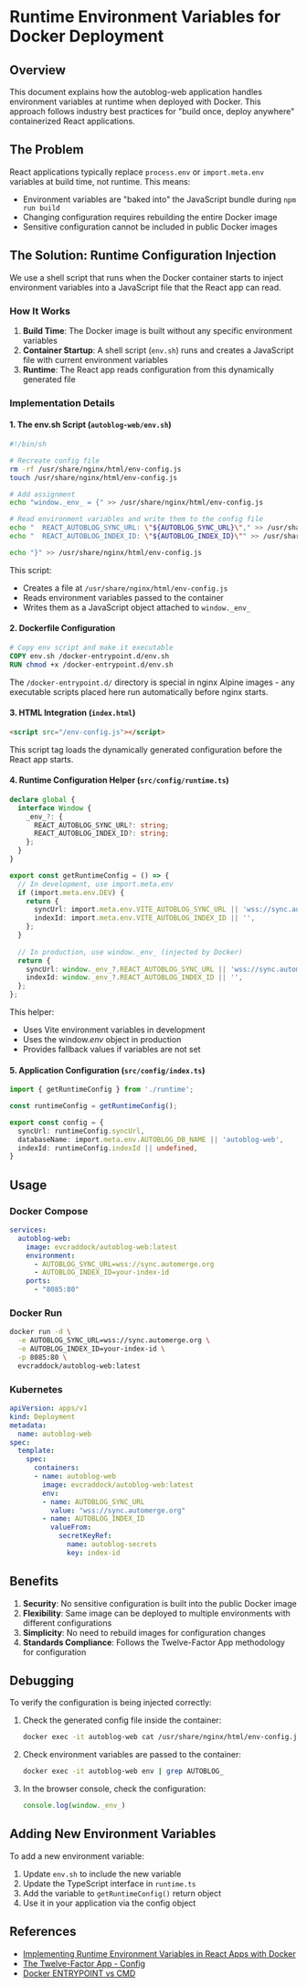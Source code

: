 # Runtime Environment Variables for Docker Deployment

## Overview

This document explains how the autoblog-web application handles environment variables at runtime when deployed with Docker. This approach follows industry best practices for "build once, deploy anywhere" containerized React applications.

## The Problem

React applications typically replace `process.env` or `import.meta.env` variables at build time, not runtime. This means:
- Environment variables are "baked into" the JavaScript bundle during `npm run build`
- Changing configuration requires rebuilding the entire Docker image
- Sensitive configuration cannot be included in public Docker images

## The Solution: Runtime Configuration Injection

We use a shell script that runs when the Docker container starts to inject environment variables into a JavaScript file that the React app can read.

### How It Works

1. **Build Time**: The Docker image is built without any specific environment variables
2. **Container Startup**: A shell script (`env.sh`) runs and creates a JavaScript file with current environment variables
3. **Runtime**: The React app reads configuration from this dynamically generated file

### Implementation Details

#### 1. The env.sh Script (`autoblog-web/env.sh`)

```bash
#!/bin/sh

# Recreate config file
rm -rf /usr/share/nginx/html/env-config.js
touch /usr/share/nginx/html/env-config.js

# Add assignment 
echo "window._env_ = {" >> /usr/share/nginx/html/env-config.js

# Read environment variables and write them to the config file
echo "  REACT_AUTOBLOG_SYNC_URL: \"${AUTOBLOG_SYNC_URL}\"," >> /usr/share/nginx/html/env-config.js
echo "  REACT_AUTOBLOG_INDEX_ID: \"${AUTOBLOG_INDEX_ID}\"" >> /usr/share/nginx/html/env-config.js

echo "}" >> /usr/share/nginx/html/env-config.js
```

This script:
- Creates a file at `/usr/share/nginx/html/env-config.js`
- Reads environment variables passed to the container
- Writes them as a JavaScript object attached to `window._env_`

#### 2. Dockerfile Configuration

```dockerfile
# Copy env script and make it executable
COPY env.sh /docker-entrypoint.d/env.sh
RUN chmod +x /docker-entrypoint.d/env.sh
```

The `/docker-entrypoint.d/` directory is special in nginx Alpine images - any executable scripts placed here run automatically before nginx starts.

#### 3. HTML Integration (`index.html`)

```html
<script src="/env-config.js"></script>
```

This script tag loads the dynamically generated configuration before the React app starts.

#### 4. Runtime Configuration Helper (`src/config/runtime.ts`)

```typescript
declare global {
  interface Window {
    _env_?: {
      REACT_AUTOBLOG_SYNC_URL?: string;
      REACT_AUTOBLOG_INDEX_ID?: string;
    };
  }
}

export const getRuntimeConfig = () => {
  // In development, use import.meta.env
  if (import.meta.env.DEV) {
    return {
      syncUrl: import.meta.env.VITE_AUTOBLOG_SYNC_URL || 'wss://sync.automerge.org',
      indexId: import.meta.env.VITE_AUTOBLOG_INDEX_ID || '',
    };
  }
  
  // In production, use window._env_ (injected by Docker)
  return {
    syncUrl: window._env_?.REACT_AUTOBLOG_SYNC_URL || 'wss://sync.automerge.org',
    indexId: window._env_?.REACT_AUTOBLOG_INDEX_ID || '',
  };
};
```

This helper:
- Uses Vite environment variables in development
- Uses the window._env_ object in production
- Provides fallback values if variables are not set

#### 5. Application Configuration (`src/config/index.ts`)

```typescript
import { getRuntimeConfig } from './runtime';

const runtimeConfig = getRuntimeConfig();

export const config = {
  syncUrl: runtimeConfig.syncUrl,
  databaseName: import.meta.env.AUTOBLOG_DB_NAME || 'autoblog-web',
  indexId: runtimeConfig.indexId || undefined,
}
```

## Usage

### Docker Compose

```yaml
services:
  autoblog-web:
    image: evcraddock/autoblog-web:latest
    environment:
      - AUTOBLOG_SYNC_URL=wss://sync.automerge.org
      - AUTOBLOG_INDEX_ID=your-index-id
    ports:
      - "8085:80"
```

### Docker Run

```bash
docker run -d \
  -e AUTOBLOG_SYNC_URL=wss://sync.automerge.org \
  -e AUTOBLOG_INDEX_ID=your-index-id \
  -p 8085:80 \
  evcraddock/autoblog-web:latest
```

### Kubernetes

```yaml
apiVersion: apps/v1
kind: Deployment
metadata:
  name: autoblog-web
spec:
  template:
    spec:
      containers:
      - name: autoblog-web
        image: evcraddock/autoblog-web:latest
        env:
        - name: AUTOBLOG_SYNC_URL
          value: "wss://sync.automerge.org"
        - name: AUTOBLOG_INDEX_ID
          valueFrom:
            secretKeyRef:
              name: autoblog-secrets
              key: index-id
```

## Benefits

1. **Security**: No sensitive configuration is built into the public Docker image
2. **Flexibility**: Same image can be deployed to multiple environments with different configurations
3. **Simplicity**: No need to rebuild images for configuration changes
4. **Standards Compliance**: Follows the Twelve-Factor App methodology for configuration

## Debugging

To verify the configuration is being injected correctly:

1. Check the generated config file inside the container:
   ```bash
   docker exec -it autoblog-web cat /usr/share/nginx/html/env-config.js
   ```

2. Check environment variables are passed to the container:
   ```bash
   docker exec -it autoblog-web env | grep AUTOBLOG_
   ```

3. In the browser console, check the configuration:
   ```javascript
   console.log(window._env_)
   ```

## Adding New Environment Variables

To add a new environment variable:

1. Update `env.sh` to include the new variable
2. Update the TypeScript interface in `runtime.ts`
3. Add the variable to `getRuntimeConfig()` return object
4. Use it in your application via the config object

## References

- [Implementing Runtime Environment Variables in React Apps with Docker](https://www.freecodecamp.org/news/how-to-implement-runtime-environment-variables-with-create-react-app-docker-and-nginx-7f9d42a91d70/)
- [The Twelve-Factor App - Config](https://12factor.net/config)
- [Docker ENTRYPOINT vs CMD](https://docs.docker.com/engine/reference/builder/#entrypoint)